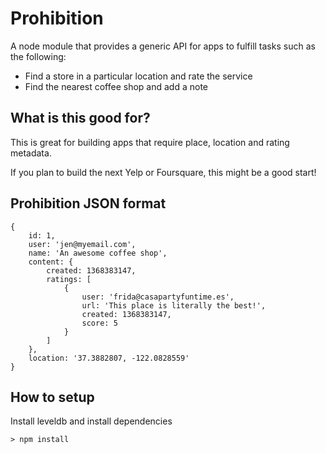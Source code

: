# Prohibition

A node module that provides a generic API for apps to fulfill tasks such as the following:

* Find a store in a particular location and rate the service
* Find the nearest coffee shop and add a note

## What is this good for?

This is great for building apps that require place, location and rating metadata.

If you plan to build the next Yelp or Foursquare, this might be a good start!

## Prohibition JSON format

    {
        id: 1,
        user: 'jen@myemail.com',
        name: 'An awesome coffee shop',
        content: {
            created: 1368383147,
            ratings: [
                {
                    user: 'frida@casapartyfuntime.es',
                    url: 'This place is literally the best!',
                    created: 1368383147,
                    score: 5
                }
            ]
        },
        location: '37.3882807, -122.0828559'
    }

## How to setup

Install leveldb and install dependencies

    > npm install
